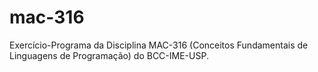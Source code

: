 # mac-316
Exercício-Programa da Disciplina MAC-316 (Conceitos Fundamentais de Linguagens de Programação) do BCC-IME-USP.
